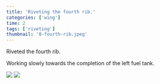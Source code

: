 ```yaml
---
title: 'Riveting the fourth rib.'
categories: ['wing']
time: 2
tags: ['riveting']
thumbnail: '0-fourth-rib.jpeg'
---
```


Riveted the fourth rib.

<!-- more -->

Working slowly towards the completion of the left fuel tank.

![](./0-fourth-rib.jpeg)
![](./1-the-other-side.jpeg)